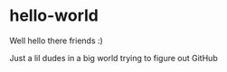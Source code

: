 # hello-world

Well hello there friends :)

Just a lil dudes in a big world trying to figure out GitHub
